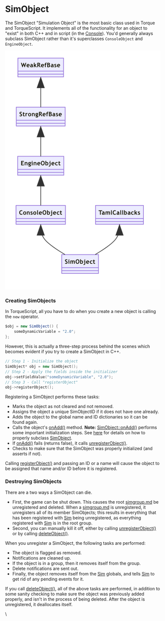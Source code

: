# SimObject

The SimObject "Simulation Object" is the most basic class used in Torque and TorqueScript. It implements all of the functionality for an object to "exist" in both C++ and in script (in the [Console](../../for-programmers/major-components-of-the-engine/core/console.md)).  You'd generally always subclass SimObject rather than it's superclasses `ConsoleObject` and `EngineObject`.

![](<../../.gitbook/assets/image (3) (2).png>)

### Creating SimObjects

In TorqueScript, all you have to do when you create a new object is calling the `new` operator.

```csharp
$obj = new SimObject() {
    someDynamicVariable = "2.0";
};
```

However, this is actually a three-step process behind the scenes which becomes evident if you try to create a SimObject in C++.

```cpp
// Step 1 - Initialize the object
SimObject* obj = new SimObject();
// Step 2 - Apply the fields inside the initializer
obj->setFieldValue("someDynamicVariable", "2.0");
// Step 3 - Call "registerObject"
obj->registerObject();
```

Registering a SimObject performs these tasks:

* Marks the object as not cleared and not removed.
* Assigns the object a unique SimObjectID if it does not have one already.
* Adds the object to the global name and ID dictionaries so it can be found again.
* Calls the object's [onAdd()](https://reference.torque3d.org/coding/class/classsimobject/#classsimobject\_1a2b13eb492f78b31de4a8e4360e6fe43f) method. **Note:** [SimObject::onAdd()](https://reference.torque3d.org/coding/class/classsimobject/#classsimobject\_1a2b13eb492f78b31de4a8e4360e6fe43f) performs some important initialization steps. See [here](https://reference.torque3d.org/coding/class/classsimobject/#classsimobject\_1simobject\_subclassing) for details on how to properly subclass [SimObject](https://reference.torque3d.org/coding/class/classsimobject/).
* If [onAdd()](https://reference.torque3d.org/coding/class/classsimobject/#classsimobject\_1a2b13eb492f78b31de4a8e4360e6fe43f) fails (returns false), it calls [unregisterObject()](https://reference.torque3d.org/coding/class/classsimobject/#classsimobject\_1aab3f782f0b5ff644dc845fc0355c2cc8).
* Checks to make sure that the SimObject was properly initialized (and asserts if not).

Calling [registerObject()](https://reference.torque3d.org/coding/class/classsimobject/#classsimobject\_1a0c0706dac6f0fed254f6455bb16f75c8) and passing an ID or a name will cause the object to be assigned that name and/or ID before it is registered.

### Destroying SimObjects

There are a two ways a SimObject can die.

* First, the game can be shut down. This causes the root [simgroup.md](simgroup.md "mention") be unregistered and deleted. When a [simgroup.md](simgroup.md "mention") is unregistered, it unregisters all of its member SimObjects; this results in everything that has been registered with [Sim](https://reference.torque3d.org/coding/namespace/namespacesim/) being unregistered, as everything registered with [Sim](https://reference.torque3d.org/coding/namespace/namespacesim/) is in the root group.
* Second, you can manually kill it off, either by calling [unregisterObject()](https://reference.torque3d.org/coding/class/classsimobject/#classsimobject\_1aab3f782f0b5ff644dc845fc0355c2cc8) or by calling [deleteObject()](https://reference.torque3d.org/coding/class/classsimobject/#classsimobject\_1aa01c5c62196de8ca4d8c20e69a902bac).

When you unregister a SimObject, the following tasks are performed:

* The object is flagged as removed.
* Notifications are cleaned up.
* If the object is in a group, then it removes itself from the group.
* Delete notifications are sent out.
* Finally, the object removes itself from the [Sim](https://reference.torque3d.org/coding/namespace/namespacesim/) globals, and tells [Sim](https://reference.torque3d.org/coding/namespace/namespacesim/) to get rid of any pending events for it.

If you call [deleteObject()](https://reference.torque3d.org/coding/class/classsimobject/#classsimobject\_1aa01c5c62196de8ca4d8c20e69a902bac), all of the above tasks are performed, in addition to some sanity checking to make sure the object was previously added properly, and isn't in the process of being deleted. After the object is unregistered, it deallocates itself.

\
